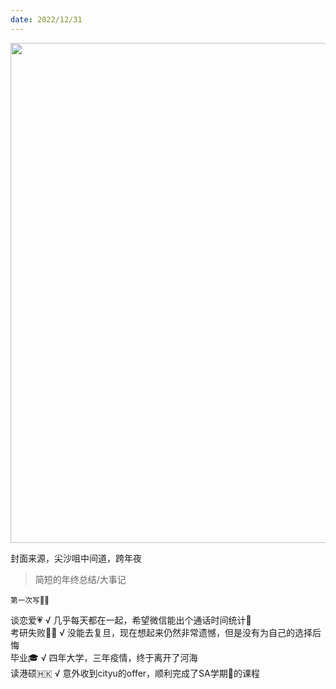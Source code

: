 ```yaml
---
date: 2022/12/31
---
```

<img src=https://ipic.oss-cn-hangzhou.aliyuncs.com/blog/2023-01-04-IMG_9016.jpg width=800/>

<samll>封面来源，尖沙咀中间道，跨年夜</small>

>简短的年终总结/大事记

<small>第一次写✍🏻️</small>

谈恋爱💗  √  几乎每天都在一起，希望微信能出个通话时间统计🥳   
考研失败😮‍💨  √  没能去复旦，现在想起来仍然非常遗憾，但是没有为自己的选择后悔   
毕业🎓  √  四年大学，三年疫情，终于离开了河海       
读港硕🇭🇰  √  意外收到cityu的offer，顺利完成了SA学期📝的课程   

